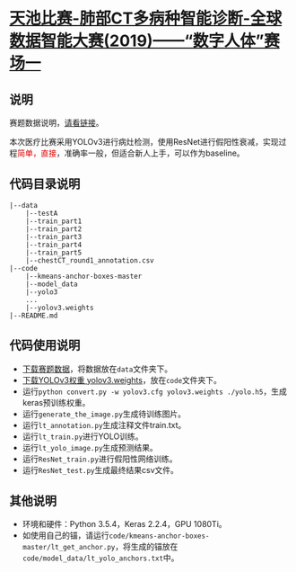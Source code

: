 # [天池比赛-肺部CT多病种智能诊断-全球数据智能大赛(2019)——“数字人体”赛场一](https://tianchi.aliyun.com/competition/entrance/231724/introduction)
## 说明
赛题数据说明，[请看链接](https://tianchi.aliyun.com/competition/entrance/231724/information)。

本次医疗比赛采用YOLOv3进行病灶检测，使用ResNet进行假阳性衰减，实现过程<font color="#dd0000">简单，直接</font>，准确率一般，但适合新人上手，可以作为baseline。
## 代码目录说明
```
|--data
    |--testA
    |--train_part1
    |--train_part2
    |--train_part3
    |--train_part4
    |--train_part5
    |--chestCT_round1_annotation.csv
|--code
    |--kmeans-anchor-boxes-master
    |--model_data
    |--yolo3
    ...
    |--yolov3.weights
|--README.md
```
## 代码使用说明
- [下载赛题数据](https://tianchi.aliyun.com/competition/entrance/231724/information)，将数据放在```data```文件夹下。
- [下载YOLOv3权重 yolov3.weights](https://pjreddie.com/darknet/yolo/)，放在```code```文件夹下。
- 运行```python convert.py -w yolov3.cfg yolov3.weights ./yolo.h5```，生成keras预训练权重。
- 运行```generate_the_image.py```生成待训练图片。
- 运行```lt_annotation.py```生成注释文件train.txt。
- 运行```lt_train.py```进行YOLO训练。
- 运行```lt_yolo_image.py```生成预测结果。
- 运行```ResNet_train.py```进行假阳性网络训练。
- 运行```ResNet_test.py```生成最终结果csv文件。
## 其他说明
- 环境和硬件：Python 3.5.4，Keras 2.2.4，GPU 1080Ti。
- 如使用自己的锚，请运行```code/kmeans-anchor-boxes-master/lt_get_anchor.py```，将生成的锚放在```code/model_data/lt_yolo_anchors.txt```中。